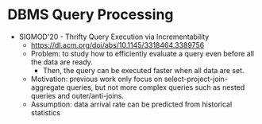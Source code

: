 # DBMS Query Processing

- SIGMOD'20 - Thrifty Query Execution via Incrementability
  - <https://dl.acm.org/doi/abs/10.1145/3318464.3389756>
  - Problem: to study how to efficiently evaluate a query even before all the data are ready.
    - Then, the query can be executed faster when all data are set.
  - Motivation: previous work only focus on select-project-join-aggregate queries, but not more complex queries such as nested queries and outer/anti-joins.
  - Assumption: data arrival rate can be predicted from historical statistics
